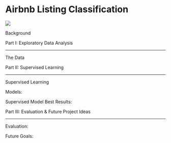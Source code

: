 # Airbnb Listing Classification


<img src = "https://2.bp.blogspot.com/-0-xkGLW6EJ8/V6OYaRZg9UI/AAAAAAAAHcI/x2hlKbhu1Lk143IG_igMsdQ8CAPFHge6ACLcB/s1600/giphy.gif">
     
Background 


Part I: Exploratory Data Analysis 
_____________________________________________________________________________________________________________________________

The Data 

Part II: Supervised Learning
_____________________________________________________________________________________________________________________________
     
Supervised Learning
     
Models: 
     
Supervised Model Best Results: 

     
     
Part III: Evaluation & Future Project Ideas 
_____________________________________________________________________________________________________________________________
     
Evaluation: 
     

Future Goals: 
